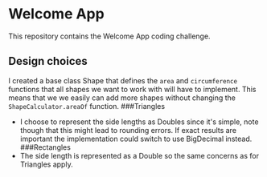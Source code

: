 # Welcome App
This repository contains the Welcome App coding challenge.

## Design choices
I created a base class Shape that defines the `area` and `circumference` functions that all shapes we want to work with
will have to implement. This means that we we easily can add more shapes without changing the `ShapeCalculator.areaOf`
function.
###Triangles
* I choose to represent the side lengths as Doubles since it's simple, note though that this might lead to rounding 
errors. If exact results are important the implementation could switch to use BigDecimal instead.
###Rectangles
* The side length is represented as a Double so the same concerns as for Triangles apply. 


